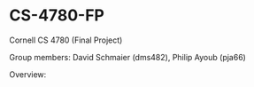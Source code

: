 # CS-4780-FP
Cornell CS 4780 (Final Project)

Group members: David Schmaier (dms482), Philip Ayoub (pja66)

Overview:	

